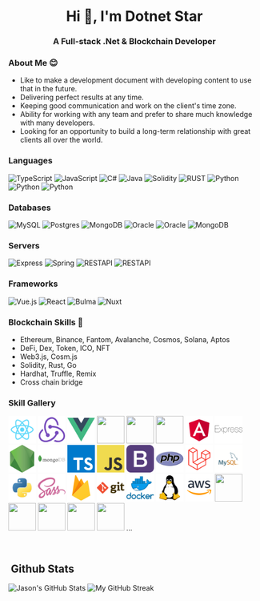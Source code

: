 <h1 align="center">Hi 👋, I'm Dotnet Star</h1>
<h3 align="center">A Full-stack .Net & Blockchain Developer</h3>

### About Me 😊
- Like to make a development document with developing content to use that in the future.
- Delivering perfect results at any time.
- Keeping good communication and work on the client's time zone.
- Ability for working with any team and prefer to share much knowledge with many developers.
- Looking for an opportunity to build a long-term relationship with great clients all over the world.

### Languages  

<span>
<img alt="TypeScript" src="https://img.shields.io/badge/c-%2300599C.svg?style=for-the-badge&logo=c&logoColor=white"/>
<img alt="JavaScript" src="https://img.shields.io/badge/c++-%2300599C.svg?style=for-the-badge&logo=c%2B%2B&logoColor=white"/>
<img alt="C#" src="https://img.shields.io/badge/c%23-%23239120.svg?style=for-the-badge&logo=c-sharp&logoColor=white"/>
  
<img alt="Java" src="https://img.shields.io/badge/Java-ED8B00?style=for-the-badge&logo=java&logoColor=white"/>
<img alt="Solidity" src="https://img.shields.io/badge/php-%23777BB4.svg?style=for-the-badge&logo=php&logoColor=white"/>
<img alt="RUST" src="https://img.shields.io/badge/typescript-%23007ACC.svg?style=for-the-badge&logo=typescript&logoColor=white"/>
<img alt="Python" src="https://img.shields.io/badge/Python-3776AB?style=for-the-badge&logo=python&logoColor=white"/>
<img alt="Python" src="https://img.shields.io/badge/css3-%231572B6.svg?style=for-the-badge&logo=css3&logoColor=white"/>
<img alt="Python" src="https://img.shields.io/badge/html5-%23E34F26.svg?style=for-the-badge&logo=html5&logoColor=white"/>

### Databases    

<span><img alt="MySQL" src="https://img.shields.io/static/v1?style=for-the-badge&message=MySQL&color=4053D6&logo=MySQL&logoColor=FFFFFF&label="/>
<img alt="Postgres" src="https://img.shields.io/badge/postgres-%23316192.svg?&style=for-the-badge&logo=postgresql&logoColor=white"/>
<img alt="MongoDB" src="https://img.shields.io/badge/MongoDB-%234ea94b.svg?&style=for-the-badge&logo=mongodb&logoColor=white"/></span>
<img alt="Oracle" src="https://img.shields.io/static/v1?style=for-the-badge&message=OracleDB&color=CC2927&logo=Oracle&logoColor=FFFFFF&label="/>&nbsp;<img alt="Oracle" src="https://img.shields.io/badge/Microsoft%20SQL%20Sever-CC2927?style=for-the-badge&logo=microsoft%20sql%20server&logoColor=white"/>
<img alt="MongoDB" src="https://img.shields.io/badge/sqlite-%2307405e.svg?style=for-the-badge&logo=sqlite&logoColor=white"/>
  
</span>


### Servers

<span><img alt="Express" src="https://img.shields.io/static/v1?style=for-the-badge&message=Express&color=000000&logo=Express&logoColor=FFFFFF&label="/>
<img alt="Spring" src="https://img.shields.io/badge/apache-%23D42029.svg?style=for-the-badge&logo=apache&logoColor=white"/>
<img alt="RESTAPI" src="https://img.shields.io/static/v1?style=for-the-badge&message=REST+API&color=005571&logo=RESTAPI&logoColor=FFFFFF&label="/>
  <img alt="RESTAPI" src="https://img.shields.io/badge/nginx-%23009639.svg?style=for-the-badge&logo=nginx&logoColor=white"/>
  
</span>

### Frameworks  

<span><img alt="Vue.js" src="https://img.shields.io/badge/.NET-5C2D91?style=for-the-badge&logo=.net&logoColor=white"/>
<img alt="React" src="https://img.shields.io/badge/laravel-%23FF2D20.svg?style=for-the-badge&logo=laravel&logoColor=white" />
<img alt="Bulma" src="https://img.shields.io/badge/react-%2320232a.svg?style=for-the-badge&logo=react&logoColor=%2361DAFB" />
<img alt="Nuxt" src="https://img.shields.io/badge/Xamarin-3199DC?style=for-the-badge&logo=xamarin&logoColor=white" />

### Blockchain Skills 🔭
- Ethereum, Binance, Fantom, Avalanche, Cosmos, Solana, Aptos
- DeFi, Dex, Token, ICO, NFT
- Web3.js, Cosm.js
- Solidity, Rust, Go
- Hardhat, Truffle, Remix
- Cross chain bridge
  
### Skill Gallery
  
  <p align="left">
 <code><img width="55" height="55" src="https://raw.githubusercontent.com/github/explore/80688e429a7d4ef2fca1e82350fe8e3517d3494d/topics/react/react.png"></code>
 <code><img width="55" height="55" src="https://raw.githubusercontent.com/github/explore/80688e429a7d4ef2fca1e82350fe8e3517d3494d/topics/redux/redux.png"></code>
 <code><img width="55" height="55" src="https://raw.githubusercontent.com/github/explore/80688e429a7d4ef2fca1e82350fe8e3517d3494d/topics/vue/vue.png"></code>
 <code><img width="55" height="55" src="https://www.andre-abt.com/content/1-home/vuex.svg"></code>
 <code><img width="55" height="55" src="https://bestofjs.org/logos/vuetify.svg"></code>
 <code><img width="55" height="55" src="https://www.vectorlogo.zone/logos/nuxtjs/nuxtjs-icon.svg"></code>
 <code><img width="55" height="55" src="https://raw.githubusercontent.com/github/explore/80688e429a7d4ef2fca1e82350fe8e3517d3494d/topics/angular/angular.png"></code>
 <code><img width="55" height="55" src="https://raw.githubusercontent.com/github/explore/80688e429a7d4ef2fca1e82350fe8e3517d3494d/topics/express/express.png"></code>
 <code><img width="55" height="55" src="https://raw.githubusercontent.com/github/explore/80688e429a7d4ef2fca1e82350fe8e3517d3494d/topics/nodejs/nodejs.png"></code>
 <code><img width="55" height="55" src="https://raw.githubusercontent.com/github/explore/80688e429a7d4ef2fca1e82350fe8e3517d3494d/topics/mongodb/mongodb.png"></code>
 <code><img width="55" height="55" src="https://raw.githubusercontent.com/github/explore/80688e429a7d4ef2fca1e82350fe8e3517d3494d/topics/typescript/typescript.png"></code>
 <code><img width="55" height="55" src="https://raw.githubusercontent.com/github/explore/80688e429a7d4ef2fca1e82350fe8e3517d3494d/topics/javascript/javascript.png"></code>
 <code><img width="55" height="55" src="https://raw.githubusercontent.com/github/explore/80688e429a7d4ef2fca1e82350fe8e3517d3494d/topics/bootstrap/bootstrap.png"></code>
 <code><img width="55" height="55" src="https://raw.githubusercontent.com/github/explore/80688e429a7d4ef2fca1e82350fe8e3517d3494d/topics/php/php.png"></code>
 <code><img width="55" height="55" src="https://raw.githubusercontent.com/github/explore/80688e429a7d4ef2fca1e82350fe8e3517d3494d/topics/laravel/laravel.png"></code>
 <code><img width="55" height="55" src="https://raw.githubusercontent.com/github/explore/80688e429a7d4ef2fca1e82350fe8e3517d3494d/topics/mysql/mysql.png"></code>
 <code><img width="55" height="55" src="https://raw.githubusercontent.com/github/explore/80688e429a7d4ef2fca1e82350fe8e3517d3494d/topics/python/python.png"></code>
 <code><img width="55" height="55" src="https://raw.githubusercontent.com/github/explore/80688e429a7d4ef2fca1e82350fe8e3517d3494d/topics/sass/sass.png"></code>
 <code><img width="55" height="55" src="https://raw.githubusercontent.com/github/explore/80688e429a7d4ef2fca1e82350fe8e3517d3494d/topics/firebase/firebase.png"></code>
 <code><img width="55" height="55" src="https://raw.githubusercontent.com/github/explore/80688e429a7d4ef2fca1e82350fe8e3517d3494d/topics/git/git.png"></code>
 <code><img width="55" height="55" src="https://raw.githubusercontent.com/github/explore/80688e429a7d4ef2fca1e82350fe8e3517d3494d/topics/docker/docker.png" ></code>
 <code><img width="55" height="55" src="https://raw.githubusercontent.com/github/explore/80688e429a7d4ef2fca1e82350fe8e3517d3494d/topics/linux/linux.png" ></code>
 <code><img width="55" height="55" src="https://raw.githubusercontent.com/github/explore/80688e429a7d4ef2fca1e82350fe8e3517d3494d/topics/aws/aws.png"></code>
 <code><img width="55" height="55" src="https://mir-s3-cdn-cf.behance.net/project_modules/max_3840/4b228024863997.5633b53b3205f.png"></code>
 <br />
 <code><img width="55" height="55" src="https://user-images.githubusercontent.com/81764479/140014257-e7d68563-bd21-4a66-89fc-d5dc8dd351f7.PNG"></code>
  <code><img width="55" height="55" src="https://user-images.githubusercontent.com/81764479/140014389-3e0c2428-bff3-4dbc-aae4-730e745dbf00.PNG"></code>
  <code><img width="55" height="55" src="https://user-images.githubusercontent.com/81764479/140014275-2c61f8f3-5791-4e8c-bd2e-a18f2371a163.PNG"></code>
  <code><img width="55" height="55" src="https://user-images.githubusercontent.com/81764479/140014281-98e75337-22c2-4129-9462-8ca159947b0d.PNG"></code>
 <span>...</span>
</p>
  <br/>
<h2> &nbsp;Github Stats</h2>
<span align="left">
  
![Jason's GitHub Stats](https://github-readme-stats.vercel.app/api?username=dotnetstar82&show_icons=true&hide_border=true&bg_color=3D3D3D&title_color=00E6FE&icon_color=00E6FE&text_color=FFFFFF)
</span>
<span align="right">
![My GitHub Streak](https://github-readme-streak-stats.herokuapp.com/?user=dotnetstar82&hide_border=true&theme=black-ice&background=3D3D3D&stroke=00E6FE)
</span> 
